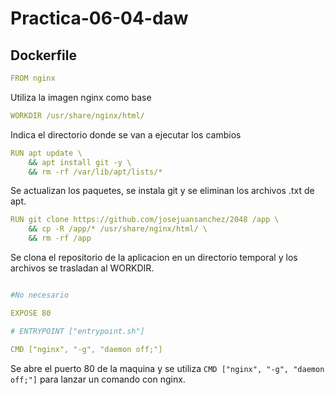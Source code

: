 # Practica-06-04-daw

## Dockerfile

```yml
FROM nginx
```
Utiliza la imagen nginx como base
```yml
WORKDIR /usr/share/nginx/html/
```
Indica el directorio donde se van a ejecutar los cambios
```yml
RUN apt update \
    && apt install git -y \
    && rm -rf /var/lib/apt/lists/*
```
Se actualizan los paquetes, se instala git y se eliminan los archivos .txt de apt.
```yml
RUN git clone https://github.com/josejuansanchez/2048 /app \
    && cp -R /app/* /usr/share/nginx/html/ \
    && rm -rf /app
```
Se clona el repositorio de la aplicacion en un directorio temporal y los archivos se trasladan al WORKDIR.
```yml

#No necesario 

EXPOSE 80

# ENTRYPOINT ["entrypoint.sh"]

CMD ["nginx", "-g", "daemon off;"]
```
Se abre el puerto 80 de la maquina y se utiliza `CMD ["nginx", "-g", "daemon off;"]` para lanzar un comando con nginx.
